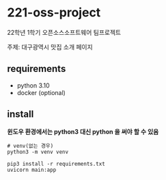 # 221-oss-project

22학년 1학기 오픈소스소프트웨어 팀프로젝트

주제: 대구광역시 맛집 소개 페이지

## requirements

- python 3.10
- docker (optional)

## install

**윈도우 환경에서는 python3 대신 python 을 써야 할 수 있음**

```shell
# venv(없는 경우)
python3 -m venv venv

pip3 install -r requirements.txt
uvicorn main:app
```
